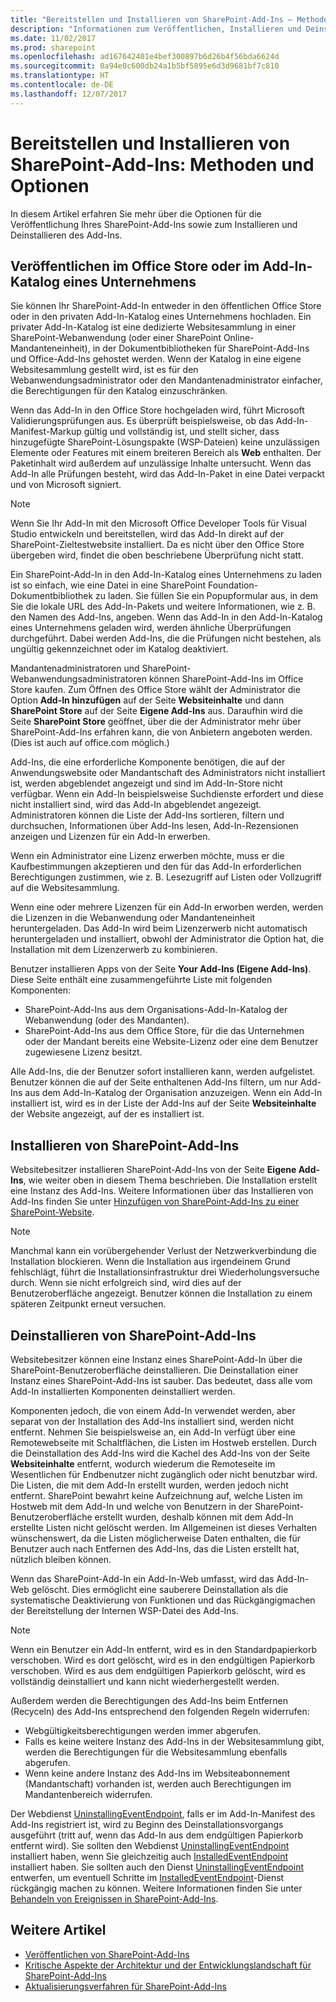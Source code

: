 ```yaml
---
title: "Bereitstellen und Installieren von SharePoint-Add-Ins – Methoden und Optionen"
description: "Informationen zum Veröffentlichen, Installieren und Deinstallieren eines SharePoint-Add-Ins."
ms.date: 11/02/2017
ms.prod: sharepoint
ms.openlocfilehash: ad167642401e4bef300897b6d26b4f56bda6624d
ms.sourcegitcommit: 0a94e0c600db24a1b5bf5895e6d3d9681bf7c810
ms.translationtype: HT
ms.contentlocale: de-DE
ms.lasthandoff: 12/07/2017
---
```

# <a name="deploying-and-installing-sharepoint-add-ins-methods-and-options"></a>Bereitstellen und Installieren von SharePoint-Add-Ins: Methoden und Optionen

In diesem Artikel erfahren Sie mehr über die Optionen für die Veröffentlichung Ihres SharePoint-Add-Ins sowie zum Installieren und Deinstallieren des Add-Ins.

<a name="MarketOrCatalog"> </a>
## <a name="publishing-to-the-office-store-or-an-organizations-add-in-catalog"></a>Veröffentlichen im Office Store oder im Add-In-Katalog eines Unternehmens

Sie können Ihr SharePoint-Add-In entweder in den öffentlichen Office Store oder in den privaten Add-In-Katalog eines Unternehmens hochladen. Ein privater Add-In-Katalog ist eine dedizierte Websitesammlung in einer SharePoint-Webanwendung (oder einer SharePoint Online-Mandanteneinheit), in der Dokumentbibliotheken für SharePoint-Add-Ins und Office-Add-Ins gehostet werden. Wenn der Katalog in eine eigene Websitesammlung gestellt wird, ist es für den Webanwendungsadministrator oder den Mandantenadministrator einfacher, die Berechtigungen für den Katalog einzuschränken. 

Wenn das Add-In in den Office Store hochgeladen wird, führt Microsoft Validierungsprüfungen aus. Es überprüft beispielsweise, ob das Add-In-Manifest-Markup gültig und vollständig ist, und stellt sicher, dass hinzugefügte SharePoint-Lösungspakte (WSP-Dateien) keine unzulässigen Elemente oder Features mit einem breiteren Bereich als **Web** enthalten. Der Paketinhalt wird außerdem auf unzulässige Inhalte untersucht. Wenn das Add-In alle Prüfungen besteht, wird das Add-In-Paket in eine Datei verpackt und von Microsoft signiert. 

> [!NOTE]
> Wenn Sie Ihr Add-In mit den Microsoft Office Developer Tools für Visual Studio entwickeln und bereitstellen, wird das Add-In direkt auf der SharePoint-Zieltestwebsite installiert. Da es nicht über den Office Store übergeben wird, findet die oben beschriebene Überprüfung nicht statt.

Ein SharePoint-Add-In in den Add-In-Katalog eines Unternehmens zu laden ist so einfach, wie eine Datei in eine SharePoint Foundation-Dokumentbibliothek zu laden. Sie füllen Sie ein Popupformular aus, in dem Sie die lokale URL des Add-In-Pakets und weitere Informationen, wie z. B. den Namen des Add-Ins, angeben. Wenn das Add-In in den Add-In-Katalog eines Unternehmens geladen wird, werden ähnliche Überprüfungen durchgeführt. Dabei werden Add-Ins, die die Prüfungen nicht bestehen, als ungültig gekennzeichnet oder im Katalog deaktiviert. 

Mandantenadministratoren und SharePoint-Webanwendungsadministratoren können SharePoint-Add-Ins im Office Store kaufen. Zum Öffnen des Office Store wählt der Administrator die Option **Add-In hinzufügen** auf der Seite **Websiteinhalte** und dann **SharePoint Store** auf der Seite **Eigene Add-Ins** aus. Daraufhin wird die Seite **SharePoint Store** geöffnet, über die der Administrator mehr über SharePoint-Add-Ins erfahren kann, die von Anbietern angeboten werden. (Dies ist auch auf office.com möglich.) 

Add-Ins, die eine erforderliche Komponente benötigen, die auf der Anwendungswebsite oder Mandantschaft des Administrators nicht installiert ist, werden abgeblendet angezeigt und sind im Add-In-Store nicht verfügbar. Wenn ein Add-In beispielsweise Suchdienste erfordert und diese nicht installiert sind, wird das Add-In abgeblendet angezeigt. Administratoren können die Liste der Add-Ins sortieren, filtern und durchsuchen, Informationen über Add-Ins lesen, Add-In-Rezensionen anzeigen und Lizenzen für ein Add-In erwerben.

Wenn ein Administrator eine Lizenz erwerben möchte, muss er die Kaufbestimmungen akzeptieren und den für das Add-In erforderlichen Berechtigungen zustimmen, wie z. B. Lesezugriff auf Listen oder Vollzugriff auf die Websitesammlung. 

Wenn eine oder mehrere Lizenzen für ein Add-In erworben werden, werden die Lizenzen in die Webanwendung oder Mandanteneinheit heruntergeladen. Das Add-In wird beim Lizenzerwerb nicht automatisch heruntergeladen und installiert, obwohl der Administrator die Option hat, die Installation mit dem Lizenzerwerb zu kombinieren.

Benutzer installieren Apps von der Seite **Your Add-Ins (Eigene Add-Ins)**. Diese Seite enthält eine zusammengeführte Liste mit folgenden Komponenten:

- SharePoint-Add-Ins aus dem Organisations-Add-In-Katalog der Webanwendung (oder des Mandanten).
- SharePoint-Add-Ins aus dem Office Store, für die das Unternehmen oder der Mandant bereits eine Website-Lizenz oder eine dem Benutzer zugewiesene Lizenz besitzt.

Alle Add-Ins, die der Benutzer sofort installieren kann, werden aufgelistet. Benutzer können die auf der Seite enthaltenen Add-Ins filtern, um nur Add-Ins aus dem Add-In-Katalog der Organisation anzuzeigen. Wenn ein Add-In installiert ist, wird es in der Liste der Add-Ins auf der Seite **Websiteinhalte** der Website angezeigt, auf der es installiert ist.

<a name="Installing"> </a>
## <a name="installing-sharepoint-add-ins"></a>Installieren von SharePoint-Add-Ins

Websitebesitzer installieren SharePoint-Add-Ins von der Seite **Eigene Add-Ins**, wie weiter oben in diesem Thema beschrieben. Die Installation erstellt eine Instanz des Add-Ins. Weitere Informationen über das Installieren von Add-Ins finden Sie unter  [Hinzufügen von SharePoint-Add-Ins zu einer SharePoint-Website](https://technet.microsoft.com/de-DE/library/fp161231.aspx). 
 
> [!NOTE]
> Manchmal kann ein vorübergehender Verlust der Netzwerkverbindung die Installation blockieren. Wenn die Installation aus irgendeinem Grund fehlschlägt, führt die Installationsinfrastruktur drei Wiederholungsversuche durch. Wenn sie nicht erfolgreich sind, wird dies auf der Benutzeroberfläche angezeigt. Benutzer können die Installation zu einem späteren Zeitpunkt erneut versuchen. 

<a name="Uninstalling"> </a>
## <a name="uninstalling-sharepoint-add-ins"></a>Deinstallieren von SharePoint-Add-Ins

Websitebesitzer können eine Instanz eines SharePoint-Add-In über die SharePoint-Benutzeroberfläche deinstallieren. Die Deinstallation einer Instanz eines SharePoint-Add-Ins ist sauber. Das bedeutet, dass alle vom Add-In installierten Komponenten deinstalliert werden. 

Komponenten jedoch, die von einem Add-In verwendet werden, aber separat von der Installation des Add-Ins installiert sind, werden nicht entfernt. Nehmen Sie beispielsweise an, ein Add-In verfügt über eine Remotewebseite mit Schaltflächen, die Listen im Hostweb erstellen. Durch die Deinstallation des Add-Ins wird die Kachel des Add-Ins von der Seite **Websiteinhalte** entfernt, wodurch wiederum die Remoteseite im Wesentlichen für Endbenutzer nicht zugänglich oder nicht benutzbar wird. Die Listen, die mit dem Add-In erstellt wurden, werden jedoch nicht entfernt. SharePoint bewahrt keine Aufzeichnung auf, welche Listen im Hostweb mit dem Add-In und welche von Benutzern in der SharePoint-Benutzeroberfläche erstellt wurden, deshalb können mit dem Add-In erstellte Listen nicht gelöscht werden. Im Allgemeinen ist dieses Verhalten wünschenswert, da die Listen möglicherweise Daten enthalten, die für Benutzer auch nach Entfernen des Add-Ins, das die Listen erstellt hat, nützlich bleiben können.

Wenn das SharePoint-Add-In ein Add-In-Web umfasst, wird das Add-In-Web gelöscht. Dies ermöglicht eine sauberere Deinstallation als die systematische Deaktivierung von Funktionen und das Rückgängigmachen der Bereitstellung der Internen WSP-Datei des Add-Ins.
 
> [!NOTE]
> Wenn ein Benutzer ein Add-In entfernt, wird es in den Standardpapierkorb verschoben. Wird es dort gelöscht, wird es in den endgültigen Papierkorb verschoben. Wird es aus dem endgültigen Papierkorb gelöscht, wird es vollständig deinstalliert und kann nicht wiederhergestellt werden. 

Außerdem werden die Berechtigungen des Add-Ins beim Entfernen (Recyceln) des Add-Ins entsprechend den folgenden Regeln widerrufen:

- Webgültigkeitsberechtigungen werden immer abgerufen.
- Falls es keine weitere Instanz des Add-Ins in der Websitesammlung gibt, werden die Berechtigungen für die Websitesammlung ebenfalls abgerufen.
- Wenn keine andere Instanz des Add-Ins im Websiteabonnement (Mandantschaft) vorhanden ist, werden auch Berechtigungen im Mandantenbereich widerrufen.

Der Webdienst [UninstallingEventEndpoint](http://msdn.microsoft.com/library/4194e44b-f2af-1db4-aad5-9b7b511b4348%28Office.15%29.aspx), falls er im Add-In-Manifest des Add-Ins registriert ist, wird zu Beginn des Deinstallationsvorgangs ausgeführt (tritt auf, wenn das Add-In aus dem endgültigen Papierkorb entfernt wird). Sie sollten den Webdienst [UninstallingEventEndpoint](http://msdn.microsoft.com/library/4194e44b-f2af-1db4-aad5-9b7b511b4348%28Office.15%29.aspx) installiert haben, wenn Sie gleichzeitig auch [InstalledEventEndpoint](http://msdn.microsoft.com/library/af9f83d8-8325-3ede-d7b0-bb82c0445eb9%28Office.15%29.aspx) installiert haben. Sie sollten auch den Dienst [UninstallingEventEndpoint](http://msdn.microsoft.com/library/4194e44b-f2af-1db4-aad5-9b7b511b4348%28Office.15%29.aspx) entwerfen, um eventuell Schritte im [InstalledEventEndpoint](http://msdn.microsoft.com/library/af9f83d8-8325-3ede-d7b0-bb82c0445eb9%28Office.15%29.aspx)-Dienst rückgängig machen zu können. Weitere Informationen finden Sie unter [Behandeln von Ereignissen in SharePoint-Add-Ins](handle-events-in-sharepoint-add-ins.md).

## <a name="see-also"></a>Weitere Artikel
<a name="SP15deployinstallapps_addlresources"> </a>

-  [Veröffentlichen von SharePoint-Add-Ins](publish-sharepoint-add-ins.md)
-  [Kritische Aspekte der Architektur und der Entwicklungslandschaft für SharePoint-Add-Ins](important-aspects-of-the-sharepoint-add-in-architecture-and-development-landscap.md)
-  [Aktualisierungsverfahren für SharePoint-Add-Ins](sharepoint-add-ins-update-process.md)
    
 

